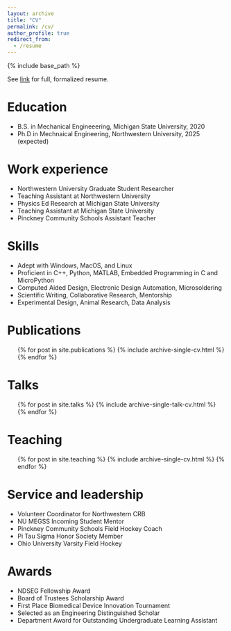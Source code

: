 ```yaml
---
layout: archive
title: "CV"
permalink: /cv/
author_profile: true
redirect_from:
  - /resume
---
```


{% include base_path %}

See [link](/files/Gabirelle%20Wink%20Resume%20Extended.pdf) for full, formalized resume.

Education
======
* B.S. in Mechanical Engineeering, Michigan State University, 2020
* Ph.D in Mechnaical Engineering, Northwestern University, 2025 (expected)

Work experience
======
* Northwestern University Graduate Student Researcher
* Teaching Assistant at Northwestern University
* Physics Ed Research at Michigan State University
* Teaching Assistant at Michigan State University
* Pinckney Community Schools Assistant Teacher
  

Skills
======
* Adept with Windows, MacOS, and Linux
* Proficient in C++, Python, MATLAB, Embedded Programming in C and MicroPython
* Computed Aided Design, Electronic Design Automation, Microsoldering
* Scientific Writing, Collaborative Research, Mentorship
* Experimental Design, Animal Research, Data Analysis

Publications
======
  <ul>{% for post in site.publications %}
    {% include archive-single-cv.html %}
  {% endfor %}</ul>
  
Talks
======
  <ul>{% for post in site.talks %}
    {% include archive-single-talk-cv.html %}
  {% endfor %}</ul>
  
Teaching
======
  <ul>{% for post in site.teaching %}
    {% include archive-single-cv.html %}
  {% endfor %}</ul>
  
Service and leadership
======
* Volunteer Coordinator for Northwestern CRB
* NU MEGSS Incoming Student Mentor
* Pinckney Community Schools Field Hockey Coach
* Pi Tau Sigma Honor Society Member
* Ohio University Varsity Field Hockey
  
Awards
=====
* NDSEG Fellowship Award
* Board of Trustees Scholarship Award
* First Place Biomedical Device Innovation Tournament
* Selected as an Engineering Distinguished Scholar
* Department Award for Outstanding Undergraduate Learning Assistant


